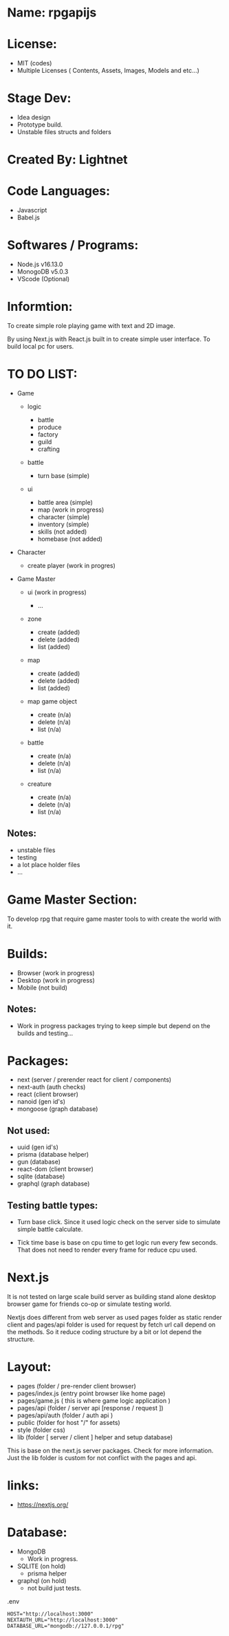 
# Name: rpgapijs

# License: 
- MIT (codes)
- Multiple Licenses ( Contents, Assets, Images, Models and etc...)

# Stage Dev:
- Idea design
- Prototype build.
- Unstable files structs and folders

# Created By: Lightnet

# Code Languages:
- Javascript
- Babel.js

# Softwares / Programs:
- Node.js v16.13.0
- MonogoDB v5.0.3
- VScode (Optional)

# Informtion:
  To create simple role playing game with text and 2D image.

  By using Next.js with React.js built in to create simple user interface. To build local pc for users.

# TO DO LIST:
- Game
  - logic
    - battle
    - produce
    - factory
    - guild
    - crafting

  - battle
    - turn base (simple)

  - ui
    - battle area (simple)
    - map (work in progress)
    - character (simple)
    - inventory (simple)
    - skills (not added)
    - homebase (not added)

- Character
  - create player (work in progres)

- Game Master
  - ui (work in progress)
    - ...

  - zone
    - create (added)
    - delete (added)
    - list (added)

  - map 
    - create (added)
    - delete (added)
    - list (added)

  - map game object
    - create (n/a)
    - delete (n/a)
    - list (n/a)

  - battle
    - create (n/a)
    - delete (n/a)
    - list (n/a)
  - creature
    - create (n/a)
    - delete (n/a)
    - list (n/a)

## Notes:
- unstable files
- testing
- a lot place holder files
- ...

# Game Master Section:
  To develop rpg that require game master tools to with create the world with it.

# Builds:
- Browser (work in progress)
- Desktop (work in progress)
- Mobile (not build)

## Notes:
- Work in progress packages trying to keep simple but depend on the builds and testing...

# Packages:
- next (server / prerender react for client / components)
- next-auth (auth checks)
- react (client browser)
- nanoid (gen id's)
- mongoose (graph database)
## Not used:
- uuid (gen id's)
- prisma (database helper)
- gun (database)
- react-dom (client browser)
- sqlite (database)
- graphql (graph database)

## Testing battle types:
- Turn base click. Since it used logic check on the server side to simulate simple battle calculate.

- Tick time base is base on cpu time to get logic run every few seconds. That does not need to render every frame for reduce cpu used.

# Next.js
It is not tested on large scale build server as building stand alone desktop browser game for friends co-op or simulate testing world.

Nextjs does different from web server as used pages folder as static render client and pages/api folder is used for request by fetch url call depend on the methods. So it reduce coding structure by a bit or lot depend the structure.

# Layout:
- pages (folder / pre-render client browser)
- pages/index.js (entry point browser like home page)
- pages/game.js ( this is where game logic application )
- pages/api (folder / server api [response / request ])
- pages/api/auth (folder / auth api )
- public (folder for host "/" for assets)
- style (folder css)
- lib (folder [ server / client ] helper and setup database)

This is base on the next.js server packages. Check for more information. Just the lib folder is custom for not conflict with the pages and api.

# links:
- https://nextjs.org/

# Database:
- MongoDB
  -  Work in progress.
- SQLITE (on hold)
  - prisma helper 
- graphql (on hold)
  - not build just tests.

.env
```
HOST="http://localhost:3000"
NEXTAUTH_URL="http://localhost:3000"
DATABASE_URL="mongodb://127.0.0.1/rpg"
```








